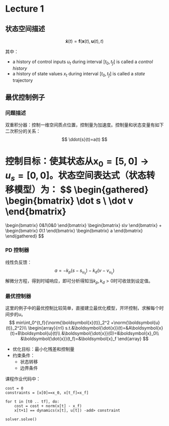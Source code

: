 # Lecture 1

## 状态空间描述

$$
\boldsymbol{\dot{x}}(t)=\boldsymbol{f}(\boldsymbol{x}(t), \boldsymbol{u}(t), t)
$$

其中：

- a history of control inputs $u_{t}$  during interval $[t_0, t_f]$ is called a *control history*
- a history of state values $x_{t}$  during interval $[t_0, t_f]$ is called a *state* trajectory

## 最优控制例子

### 问题描述

双重积分器：控制一维空间质点位置，控制量为加速度。控制量和状态变量有如下二次积分的关系：
$$
\ddot{s}(t)=a(t)
$$


控制目标：使其状态从$\boldsymbol{x}_0=[5,0]\rightarrow u_s=[0, 0]$。状态空间表达式（状态转移模型）为：
$$
\begin{gathered}
\begin{bmatrix}
\dot s \\ \dot v
\end{bmatrix}
=
\begin{bmatrix}
0&1\\0&0
\end{bmatrix}
\begin{bmatrix}
s\\v
\end{bmatrix}
+
\begin{bmatrix}
0\\1
\end{bmatrix}
\begin{bmatrix}
a
\end{bmatrix}
\end{gathered}
$$

### PD 控制器

线性负反馈：
$$
a=-k_p(s-s_{u_s})-k_d(v-v_{u_s})
$$
解微分方程，得到时域响应，即可分析得知当$k_p,k_d>0$时可收敛到设定值。

### 最优控制器

这里的例子中的最优控制比较简单，直接建立最优化模型，开环控制，求解每个时间步的$u$。
$$
min\int_0^{t_f}{\norm{\boldsymbol{x}(t)}_2^2 +\norm{\boldsymbol{u}(t)}_2^2}\\
\begin{array}{rrl}
s.t.&\boldsymbol{\dot{x}}(t)=&A\boldsymbol{x}(t)+B\boldsymbol{u}(t)\\
&\boldsymbol{\dot{x}}(0)=&\boldsymbol{x}_0\\
&\boldsymbol{\dot{x}}(t_f)=&\boldsymbol{x}_f
\end{array}
$$

- 优化目标：最小化残差和控制量
- 约束条件：
  - 状态转移
  - 边界条件

课程作业代码中：

```
cost = 0
constraints = [x[0]==x_0, x[t_f]=x_f]

for t in [t0 .. tf], do:
	cost = cost + norm(x[t] - x_f)
	x[t+1] == dynamics(x[t], u[t]) -add> constraint

solver.solve()
```

